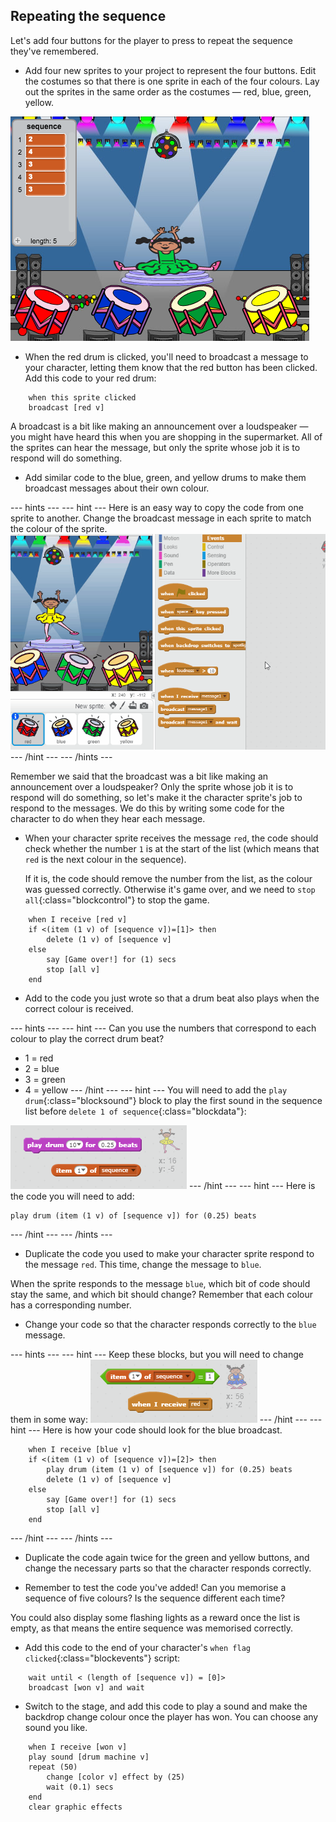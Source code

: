 ## Repeating the sequence

Let's add four buttons for the player to press to repeat the sequence they've remembered.

+ Add four new sprites to your project to represent the four buttons. Edit the costumes so that there is one sprite in each of the four colours. Lay out the sprites in the same order as the costumes — red, blue, green, yellow.

![screenshot](images/colour-drums.png)

+ When the red drum is clicked, you'll need to broadcast a message to your character, letting them know that the red button has been clicked. Add this code to your red drum:

```blocks
    when this sprite clicked
    broadcast [red v]
```

A broadcast is a bit like making an announcement over a loudspeaker — you might have heard this when you are shopping in the supermarket. All of the sprites can hear the message, but only the sprite whose job it is to respond will do something.

+ Add similar code to the blue, green, and yellow drums to make them broadcast messages about their own colour.

\--- hints \--- \--- hint \--- Here is an easy way to copy the code from one sprite to another. Change the broadcast message in each sprite to match the colour of the sprite. ![Duplicate the code](images/broadcast-duplicate.gif) \--- /hint \--- \--- /hints \---

Remember we said that the broadcast was a bit like making an announcement over a loudspeaker? Only the sprite whose job it is to respond will do something, so let's make it the character sprite's job to respond to the messages. We do this by writing some code for the character to do when they hear each message.

+ When your character sprite receives the message `red`, the code should check whether the number `1` is at the start of the list (which means that `red` is the next colour in the sequence).
    
    If it is, the code should remove the number from the list, as the colour was guessed correctly. Otherwise it's game over, and we need to `stop all`{:class="blockcontrol"} to stop the game.

```blocks
    when I receive [red v]
    if <(item (1 v) of [sequence v])=[1]> then
        delete (1 v) of [sequence v]
    else
        say [Game over!] for (1) secs
        stop [all v]
    end
```

+ Add to the code you just wrote so that a drum beat also plays when the correct colour is received.

\--- hints \--- \--- hint \--- Can you use the numbers that correspond to each colour to play the correct drum beat?

+ 1 = red
+ 2 = blue
+ 3 = green
+ 4 = yellow \--- /hint \--- \--- hint \--- You will need to add the `play drum`{:class="blocksound"} block to play the first sound in the sequence list before `delete 1 of sequence`{:class="blockdata"}:

![Play drum](images/hint-play-drum.png) \--- /hint \--- \--- hint \--- Here is the code you will need to add:

```blocks
play drum (item (1 v) of [sequence v]) for (0.25) beats
```

\--- /hint \--- \--- /hints \---

+ Duplicate the code you used to make your character sprite respond to the message `red`. This time, change the message to `blue`.

When the sprite responds to the message `blue`, which bit of code should stay the same, and which bit should change? Remember that each colour has a corresponding number.

+ Change your code so that the character responds correctly to the `blue` message.

\--- hints \--- \--- hint \--- Keep these blocks, but you will need to change them in some way: ![Change these blocks](images/hint-change-blocks.png) \--- /hint \--- \--- hint \--- Here is how your code should look for the blue broadcast.

```blocks
    when I receive [blue v]
    if <(item (1 v) of [sequence v])=[2]> then
        play drum (item (1 v) of [sequence v]) for (0.25) beats
        delete (1 v) of [sequence v]
    else
        say [Game over!] for (1) secs
        stop [all v]
    end
```

\--- /hint \--- \--- /hints \---

+ Duplicate the code again twice for the green and yellow buttons, and change the necessary parts so that the character responds correctly.

+ Remember to test the code you've added! Can you memorise a sequence of five colours? Is the sequence different each time?

You could also display some flashing lights as a reward once the list is empty, as that means the entire sequence was memorised correctly.

+ Add this code to the end of your character's `when flag clicked`{:class="blockevents"} script:

```blocks
    wait until < (length of [sequence v]) = [0]>
    broadcast [won v] and wait
```

+ Switch to the stage, and add this code to play a sound and make the backdrop change colour once the player has won. You can choose any sound you like.

```blocks
    when I receive [won v]
    play sound [drum machine v]
    repeat (50)
        change [color v] effect by (25)
        wait (0.1) secs
    end
    clear graphic effects
```